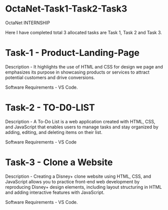 # OctaNet-Task1-Task2-Task3
OctaNet INTERNSHIP

Here I have completed total 3 allocated tasks are Task 1, Task 2 and Task 3.

# Task-1 - Product-Landing-Page

Description -
It highlights the use of HTML and CSS for design we page and emphasizes its purpose in showcasing products or services to 
attract potential customers and drive conversions.

Software Requirements -
VS Code.

# Task-2 - TO-D0-LIST

Description -
A To-Do List is a web application created with HTML, CSS, and JavaScript that enables users to manage tasks and stay organized by 
adding, editing, and deleting items on their list.

Software Requirements -
VS Code

# Task-3 - Clone a Website

Description -
Creating a Disney+ clone website using HTML, CSS, and JavaScript allows you to practice front-end web development by
reproducing Disney+ design elements, including layout structuring in HTML and adding interactive features with JavaScript.

Software Requirements -
VS Code.
